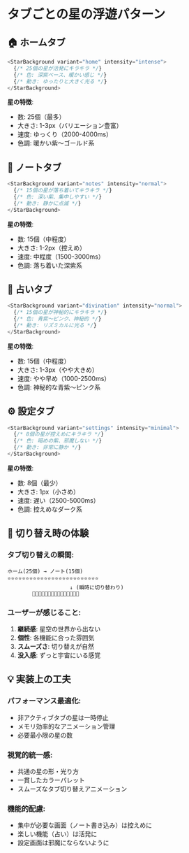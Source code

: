 # タブごとの星の浮遊パターン

## 🏠 ホームタブ
```typescript
<StarBackground variant="home" intensity="intense">
  {/* 25個の星が活発にキラキラ */}
  {/* 色: 深紫ベース、暖かい感じ */}
  {/* 動き: ゆったりと大きく光る */}
</StarBackground>
```
**星の特徴**: 
- 数: 25個（最多）
- 大きさ: 1-3px（バリエーション豊富）
- 速度: ゆっくり（2000-4000ms）
- 色調: 暖かい紫〜ゴールド系

## 📝 ノートタブ  
```typescript
<StarBackground variant="notes" intensity="normal">
  {/* 15個の星が落ち着いてキラキラ */}
  {/* 色: 深い紫、集中しやすい */}
  {/* 動き: 静かに点滅 */}
</StarBackground>
```
**星の特徴**:
- 数: 15個（中程度）
- 大きさ: 1-2px（控えめ）
- 速度: 中程度（1500-3000ms）
- 色調: 落ち着いた深紫系

## 🔮 占いタブ
```typescript
<StarBackground variant="divination" intensity="normal">
  {/* 15個の星が神秘的にキラキラ */}
  {/* 色: 青紫〜ピンク、神秘的 */}
  {/* 動き: リズミカルに光る */}
</StarBackground>
```
**星の特徴**:
- 数: 15個（中程度）
- 大きさ: 1-3px（やや大きめ）
- 速度: やや早め（1000-2500ms）
- 色調: 神秘的な青紫〜ピンク系

## ⚙️ 設定タブ
```typescript
<StarBackground variant="settings" intensity="minimal">
  {/* 8個の星が控えめにキラキラ */}
  {/* 色: 暗めの紫、邪魔しない */}
  {/* 動き: 非常に静か */}
</StarBackground>
```
**星の特徴**:
- 数: 8個（最少）
- 大きさ: 1px（小さめ）
- 速度: 遅い（2500-5000ms）
- 色調: 控えめなダーク系

## 🌟 切り替え時の体験

### タブ切り替えの瞬間:
```
ホーム(25個) → ノート(15個)
⭐⭐⭐⭐⭐⭐⭐⭐⭐⭐⭐⭐⭐⭐⭐⭐⭐⭐⭐⭐⭐⭐⭐⭐⭐
                    ↓ (瞬時に切り替わり)
        🌟🌟🌟🌟🌟🌟🌟🌟🌟🌟🌟🌟🌟🌟🌟
```

### ユーザーが感じること:
1. **継続感**: 星空の世界から出ない
2. **個性**: 各機能に合った雰囲気
3. **スムーズさ**: 切り替えが自然
4. **没入感**: ずっと宇宙にいる感覚

## 💡 実装上の工夫

### パフォーマンス最適化:
- 非アクティブタブの星は一時停止
- メモリ効率的なアニメーション管理
- 必要最小限の星の数

### 視覚的統一感:
- 共通の星の形・光り方
- 一貫したカラーパレット  
- スムーズなタブ切り替えアニメーション

### 機能的配慮:
- 集中が必要な画面（ノート書き込み）は控えめに
- 楽しい機能（占い）は活発に
- 設定画面は邪魔にならないように 